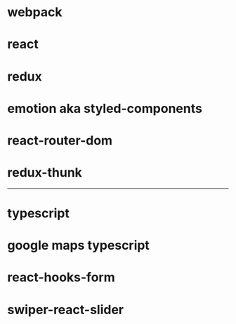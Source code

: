 # webpack
# react
# redux
# emotion aka styled-components
# react-router-dom 
# redux-thunk

----
# typescript
# google maps typescript
# react-hooks-form
# swiper-react-slider


